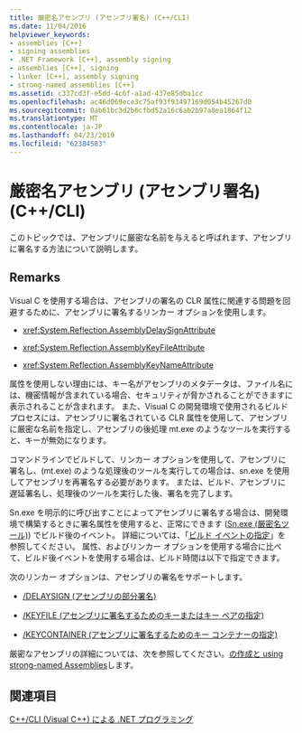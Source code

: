```yaml
---
title: 厳密名アセンブリ (アセンブリ署名) (C++/CLI)
ms.date: 11/04/2016
helpviewer_keywords:
- assemblies [C++]
- signing assemblies
- .NET Framework [C++], assembly signing
- assemblies [C++], signing
- linker [C++], assembly signing
- strong-named assemblies [C++]
ms.assetid: c337cd3f-e5dd-4c6f-a1ad-437e85dba1cc
ms.openlocfilehash: ac46d069ece3c75af93f93497169d054b45267d0
ms.sourcegitcommit: 0ab61bc3d2b6cfbd52a16c6ab2b97a8ea1864f12
ms.translationtype: MT
ms.contentlocale: ja-JP
ms.lasthandoff: 04/23/2019
ms.locfileid: "62384583"
---
```

# <a name="strong-name-assemblies-assembly-signing-ccli"></a>厳密名アセンブリ (アセンブリ署名) (C++/CLI)

このトピックでは、アセンブリに厳密な名前を与えると呼ばれます、アセンブリに署名する方法について説明します。

## <a name="remarks"></a>Remarks

Visual C を使用する場合は、アセンブリの署名の CLR 属性に関連する問題を回避するために、アセンブリに署名するリンカー オプションを使用します。

- <xref:System.Reflection.AssemblyDelaySignAttribute>

- <xref:System.Reflection.AssemblyKeyFileAttribute>

- <xref:System.Reflection.AssemblyKeyNameAttribute>

属性を使用しない理由には、キー名がアセンブリのメタデータは、ファイル名には、機密情報が含まれている場合、セキュリティが脅かされることができますに表示されることが含まれます。 また、Visual C の開発環境で使用されるビルド プロセスには、アセンブリに署名されている CLR 属性を使用して、アセンブリに厳密な名前を指定し、アセンブリの後処理 mt.exe のようなツールを実行すると、キーが無効になります。

コマンドラインでビルドして、リンカー オプションを使用して、アセンブリに署名し、(mt.exe) のような処理後のツールを実行しての場合は、sn.exe を使用してアセンブリを再署名する必要があります。 または、ビルド、アセンブリに遅延署名し、処理後のツールを実行した後、署名を完了します。

Sn.exe を明示的に呼び出すことによってアセンブリに署名する場合は、開発環境で構築するときに署名属性を使用すると、正常にできます ([Sn.exe (厳密名ツール)](/dotnet/framework/tools/sn-exe-strong-name-tool)) でビルド後のイベント。 詳細については、「[ビルド イベントの指定](../build/specifying-build-events.md)」を参照してください。 属性、およびリンカー オプションを使用する場合に比べて、ビルド後イベントを使用する場合は、ビルド時間は以下で指定できます。

次のリンカー オプションは、アセンブリの署名をサポートします。

- [/DELAYSIGN (アセンブリの部分署名)](../build/reference/delaysign-partially-sign-an-assembly.md)

- [/KEYFILE (アセンブリに署名するためのキーまたはキー ペアの指定)](../build/reference/keyfile-specify-key-or-key-pair-to-sign-an-assembly.md)

- [/KEYCONTAINER (アセンブリに署名するためのキー コンテナーの指定)](../build/reference/keycontainer-specify-a-key-container-to-sign-an-assembly.md)

厳密なアセンブリの詳細については、次を参照してください。[の作成と using strong-named Assemblies](/dotnet/framework/app-domains/create-and-use-strong-named-assemblies)します。

## <a name="see-also"></a>関連項目

[C++/CLI (Visual C++) による .NET プログラミング](../dotnet/dotnet-programming-with-cpp-cli-visual-cpp.md)
